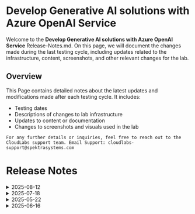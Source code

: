# Develop Generative AI solutions with Azure OpenAI Service

Welcome to the **Develop Generative AI solutions with Azure OpenAI Service** Release-Notes.md. On this page, we will document the changes made during the last testing cycle, including updates related to the infrastructure, content, screenshots, and other relevant changes for the lab.

## Overview

This Page contains detailed notes about the latest updates and modifications made after each testing cycle. It includes:

- Testing dates
- Descriptions of changes to lab infrastructure
- Updates to content or documentation
- Changes to screenshots and visuals used in the lab

`For any further details or inquiries, feel free to reach out to the CloudLabs support team. Email Support: cloudlabs-support@spektrasystems.com`

# Release Notes

<details>
   <summary>2025-08-12</summary>

### Release Date: In-Progress

---
</details>

<details>
   <summary>2025-07-18</summary>

### Release Date: 2025-07-18

- **Change**:
     - Updated all labs to reflect the transition from using the MS Learn OpenAI repository to the CloudLabs repository for application code, with revised steps accordingly in Labs 3, 4, and 5.
     - Refined and updated the C# and Python code across all labs to ensure consistency and alignment with the latest implementation.
 
- **Testing Date**: 2025-07-16

## Infrastructure Changes

NA

## Content Changes

- **Change**:
    1. Updated instructions and images reflecting the changes with cloning the Cloudlabs repo. 

## Screenshot Updates

- **Change**: 

   - Screenshots have been updated with instructions.

## Testing Notes

- **Testing Date**: 2025-07-16
- **Tested Features**: Inline validations, latest UI and instruction changes, functionality of the lab.

---
</details>


<details>
   <summary>2025-05-22</summary>

### Release Date: 2025-05-22

- **Change**: Updated the Python code in Lab-06 to ensure proper functionality and alignment with the required package setup.

- **Testing Date**: 2025-05-22

## Infrastructure Changes

NA

## Content Changes

- **Change**:
    1. Refined the lab guide with clear and structured instructions.

## Screenshot Updates

- **Change**: 

    1. Screenshots have been updated as per new UI changes and updated instructions.
    2. New Openai and AI foundry UI updates are accommodated in lab guide.

## Testing Notes

- **Testing Date**: 2025-05-22
- **Tested Features**: Inline validations, latest UI changes, functionality of the lab.

---
</details>


<details>
   <summary>2025-06-16</summary>

### Release Date: 2025-06-16

- **Change**: Updated to the new GPT-4o model version and revised the guide to reflect the latest UI changes.
- **Testing Date**: 2025-06-16

## Infrastructure Changes

NA

## Content Changes

- **Change**:
    1. Updated to the new GPT-4o model version and validated its feasibility.
    2. Enhanced the lab guide to reflect the latest changes.

## Screenshot Updates

- **Change**: 

    1. Screenshots and instructions have been updated to reflect the latest UI changes.

## Testing Notes

- **Testing Date**: 2025-06-16
- **Tested Features**: Inline validations, the latest UI changes, and the lab’s functionality.
- **Issues Found**: NA
- **Resolved Issues**: NA

---
</details>
